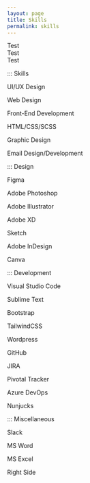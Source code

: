 ```yaml
---
layout: page
title: Skills
permalink: skills
---
```


<div class="container w-full md:max-w-4xl mx-auto">
  <div class="flex flex-wrap">
    <div class="w-full sm:w-1/2 md:w-1/3 p-3">
      <div class="bg-white border shadow p-3">
        Test
      </div>
    </div>
  </div>
  <div class="flex flex-wrap">
    <div class="w-full sm:w-1/2 md:w-1/3 p-3">
      <div class="bg-white border shadow p-3">
        Test
      </div>
    </div>
  </div>
  <div class="flex flex-wrap">
    <div class="w-full sm:w-1/2 md:w-1/3 p-3">
      <div class="bg-white border shadow p-3">
        Test
      </div>
    </div>
  </div>
</div>

<div class="lg:container lg:mx-auto">
  <div class="grid grid-cols-12 gap-8">
    <div class="col-span-3 border-e">
      <p class="text-sm text-gray-500 hover:text-gray-900 py-2 lg:py-1 mx-auto uppercase font-semibold">::: Skills</p>
      <p class="text-sm">UI/UX Design</p>
      <p class="text-sm">Web Design</p>
      <p class="text-sm">Front-End Development</p>
      <p class="text-sm">HTML/CSS/SCSS</p>
      <p class="text-sm">Graphic Design</p>
      <p class="text-sm">Email Design/Development</p>
      <p class="text-sm text-gray-500 hover:text-gray-900 mt-3 py-2 lg:py-1 mx-auto uppercase font-semibold">::: Design</p>
      <p class="text-sm">Figma</p>
      <p class="text-sm">Adobe Photoshop</p>
      <p class="text-sm">Adobe Illustrator</p>
      <p class="text-sm">Adobe XD</p>
      <p class="text-sm">Sketch</p>
      <p class="text-sm">Adobe InDesign</p>
      <p class="text-sm">Canva</p>
      <p class="text-sm text-gray-500 hover:text-gray-900 mt-3 py-2 lg:py-1 mx-auto uppercase font-semibold">::: Development</p>
      <p class="text-sm">Visual Studio Code</p>
      <p class="text-sm">Sublime Text</p>
      <p class="text-sm">Bootstrap</p>
      <p class="text-sm">TailwindCSS</p>
      <p class="text-sm">Wordpress</p>
      <p class="text-sm">GitHub</p>
      <p class="text-sm">JIRA</p>
      <p class="text-sm">Pivotal Tracker</p>
      <p class="text-sm">Azure DevOps</p>
      <p class="text-sm">Nunjucks</p>
      <p class="text-sm text-gray-500 hover:text-gray-900 mt-3 py-2 lg:py-1 mx-auto uppercase font-semibold">::: Miscellaneous</p>
      <p class="text-sm">Slack</p>
      <p class="text-sm">MS Word</p>
      <p class="text-sm">MS Excel</p>
    </div>
    <div class="col-span-9">
      Right Side
    </div>
  </div>
</div>